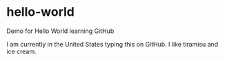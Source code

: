 # hello-world
Demo for Hello World learning GitHub

I am currently in the United States typing this on GitHub. I like tiramisu and ice cream. 
